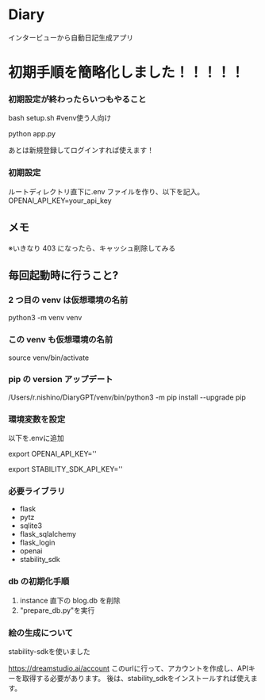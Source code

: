 # Diary

インタービューから自動日記生成アプリ

# 初期手順を簡略化しました！！！！！

### 初期設定が終わったらいつもやること

bash setup.sh #venv使う人向け

python app.py

あとは新規登録してログインすれば使えます！

### 初期設定

ルートディレクトリ直下に.env ファイルを作り、以下を記入。
OPENAI_API_KEY=your_api_key

## メモ

※いきなり 403 になったら、キャッシュ削除してみる

## 毎回起動時に行うこと?

### 2 つ目の venv は仮想環境の名前

python3 -m venv venv

### この venv も仮想環境の名前

source venv/bin/activate

### pip の version アップデート

/Users/r.nishino/DiaryGPT/venv/bin/python3 -m pip install --upgrade pip

### 環境変数を設定
以下を.envに追加

export OPENAI_API_KEY=''

export STABILITY_SDK_API_KEY=''

### 必要ライブラリ

- flask
- pytz
- sqlite3
- flask_sqlalchemy
- flask_login
- openai
- stability_sdk

### db の初期化手順

1. instance 直下の blog.db を削除
1. "prepare_db.py"を実行


### 絵の生成について
stability-sdkを使いました

https://dreamstudio.ai/account
このurlに行って、アカウントを作成し、APIキーを取得する必要があります。
後は、stability_sdkをインストールすれば使えます。
